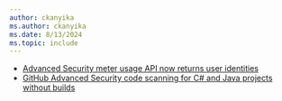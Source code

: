 ```yaml
---
author: ckanyika
ms.author: ckanyika
ms.date: 8/13/2024
ms.topic: include
---
```


- [Advanced Security meter usage API now returns user identities](#advanced-security-meter-usage-api-now-returns-user-identities)
- [GitHub Advanced Security code scanning for C# and Java projects without builds](#github-advanced-security-code-scanning-for-c-and-java-projects-without-builds)

